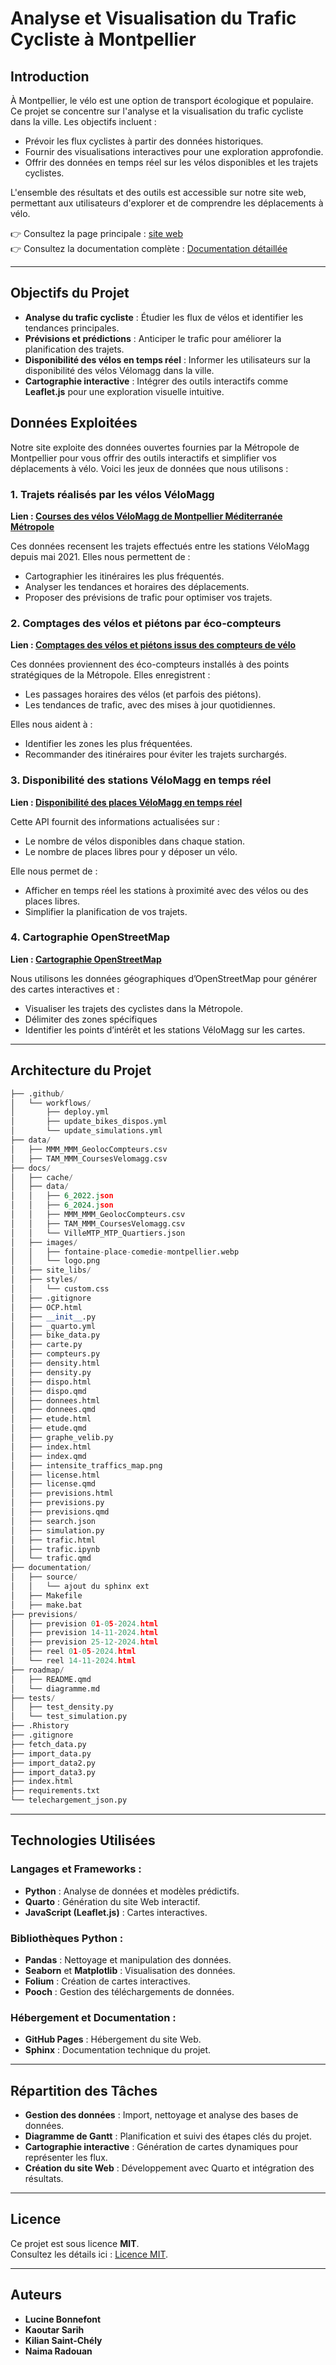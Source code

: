# Analyse et Visualisation du Trafic Cycliste à Montpellier 

## Introduction  
À Montpellier, le vélo est une option de transport écologique et populaire. Ce projet se concentre sur l'analyse et la visualisation du trafic cycliste dans la ville. Les objectifs incluent :  
- Prévoir les flux cyclistes à partir des données historiques.  
- Fournir des visualisations interactives pour une exploration approfondie.  
- Offrir des données en temps réel sur les vélos disponibles et les trajets cyclistes.  

L'ensemble des résultats et des outils est accessible sur notre site web, permettant aux utilisateurs d'explorer et de comprendre les déplacements à vélo.  

👉 Consultez la page principale : [site web](https://lucinebonnefont.github.io/projet-dev/)  
👉 Consultez la documentation complète : [Documentation détaillée](documentation/??????)  

---

## Objectifs du Projet  
- **Analyse du trafic cycliste** : Étudier les flux de vélos et identifier les tendances principales.  
- **Prévisions et prédictions** : Anticiper le trafic pour améliorer la planification des trajets.  
- **Disponibilité des vélos en temps réel** : Informer les utilisateurs sur la disponibilité des vélos Vélomagg dans la ville.  
- **Cartographie interactive** : Intégrer des outils interactifs comme **Leaflet.js** pour une exploration visuelle intuitive.  

## Données Exploitées

Notre site exploite des données ouvertes fournies par la Métropole de Montpellier pour vous offrir des outils interactifs et simplifier vos déplacements à vélo. Voici les jeux de données que nous utilisons :

### 1. Trajets réalisés par les vélos VéloMagg  
**Lien : [Courses des vélos VéloMagg de Montpellier Méditerranée Métropole](https://data.montpellier3m.fr/dataset/courses-des-velos-velomagg)**  

Ces données recensent les trajets effectués entre les stations VéloMagg depuis mai 2021. Elles nous permettent de :  
- Cartographier les itinéraires les plus fréquentés.  
- Analyser les tendances et horaires des déplacements.  
- Proposer des prévisions de trafic pour optimiser vos trajets.  

### 2. Comptages des vélos et piétons par éco-compteurs  
**Lien : [Comptages des vélos et piétons issus des compteurs de vélo](https://data.montpellier3m.fr/dataset/comptages-des-velos-et-pietons)**  

Ces données proviennent des éco-compteurs installés à des points stratégiques de la Métropole. Elles enregistrent :  
- Les passages horaires des vélos (et parfois des piétons).  
- Les tendances de trafic, avec des mises à jour quotidiennes.  

Elles nous aident à :  
- Identifier les zones les plus fréquentées.  
- Recommander des itinéraires pour éviter les trajets surchargés.  

### 3. Disponibilité des stations VéloMagg en temps réel  
**Lien : [Disponibilité des places VéloMagg en temps réel](https://data.montpellier3m.fr/dataset/disponibilite-des-velos-et-des-places-en-station)**  

Cette API fournit des informations actualisées sur :  
- Le nombre de vélos disponibles dans chaque station.  
- Le nombre de places libres pour y déposer un vélo.  

Elle nous permet de :  
- Afficher en temps réel les stations à proximité avec des vélos ou des places libres.  
- Simplifier la planification de vos trajets.  

### 4. Cartographie OpenStreetMap  
**Lien : [Cartographie OpenStreetMap](https://www.openstreetmap.org/#map=11/43.6045/3.9201)**  

Nous utilisons les données géographiques d’OpenStreetMap pour générer des cartes interactives et :  
- Visualiser les trajets des cyclistes dans la Métropole.  
- Délimiter des zones spécifiques
- Identifier les points d’intérêt et les stations VéloMagg sur les cartes.
  
---

## Architecture du Projet 

```python 
├── .github/
│   └── workflows/
│       ├── deploy.yml
│       ├── update_bikes_dispos.yml
│       └── update_simulations.yml
├── data/
│   ├── MMM_MMM_GeolocCompteurs.csv
│   ├── TAM_MMM_CoursesVelomagg.csv
├── docs/
│   ├── cache/
│   ├── data/
│   │   ├── 6_2022.json
│   │   ├── 6_2024.json
│   │   ├── MMM_MMM_GeolocCompteurs.csv
│   │   ├── TAM_MMM_CoursesVelomagg.csv
│   │   └── VilleMTP_MTP_Quartiers.json
│   ├── images/
│   │   ├── fontaine-place-comedie-montpellier.webp
│   │   └── logo.png
│   ├── site_libs/
│   ├── styles/
│   │   └── custom.css
│   ├── .gitignore
│   ├── OCP.html
│   ├── __init__.py
│   ├── _quarto.yml
│   ├── bike_data.py
│   ├── carte.py
│   ├── compteurs.py
│   ├── density.html
│   ├── density.py
│   ├── dispo.html
│   ├── dispo.qmd
│   ├── donnees.html
│   ├── donnees.qmd
│   ├── etude.html
│   ├── etude.qmd
│   ├── graphe_velib.py
│   ├── index.html
│   ├── index.qmd
│   ├── intensite_traffics_map.png
│   ├── license.html
│   ├── license.qmd
│   ├── previsions.html
│   ├── previsions.py
│   ├── previsions.qmd
│   ├── search.json
│   ├── simulation.py
│   ├── trafic.html
│   ├── trafic.ipynb
│   └── trafic.qmd
├── documentation/
│   ├── source/
│   │   └── ajout du sphinx ext
│   ├── Makefile
│   ├── make.bat
├── previsions/
│   ├── prevision 01-05-2024.html
│   ├── prevision 14-11-2024.html
│   ├── prevision 25-12-2024.html
│   ├── reel 01-05-2024.html
│   └── reel 14-11-2024.html
├── roadmap/
│   ├── README.qmd
│   └── diagramme.md
├── tests/
│   ├── test_density.py
│   └── test_simulation.py
├── .Rhistory
├── .gitignore
├── fetch_data.py
├── import_data.py
├── import_data2.py
├── import_data3.py
├── index.html
├── requirements.txt
└── telechargement_json.py

```

---

## Technologies Utilisées

### Langages et Frameworks :  
- **Python** : Analyse de données et modèles prédictifs.  
- **Quarto** : Génération du site Web interactif.  
- **JavaScript (Leaflet.js)** : Cartes interactives.  

### Bibliothèques Python :  
- **Pandas** : Nettoyage et manipulation des données.  
- **Seaborn** et **Matplotlib** : Visualisation des données.  
- **Folium** : Création de cartes interactives.  
- **Pooch** : Gestion des téléchargements de données.  

### Hébergement et Documentation :  
- **GitHub Pages** : Hébergement du site Web.  
- **Sphinx** : Documentation technique du projet.  

---

## Répartition des Tâches 

- **Gestion des données** : Import, nettoyage et analyse des bases de données.
- **Diagramme de Gantt** : Planification et suivi des étapes clés du projet.  
- **Cartographie interactive** : Génération de cartes dynamiques pour représenter les flux.  
- **Création du site Web** : Développement avec Quarto et intégration des résultats.  

---

## Licence
Ce projet est sous licence **MIT**.  
Consultez les détails ici : [Licence MIT](https://opensource.org/licenses/MIT).  

---

## Auteurs  
- **Lucine Bonnefont** 
- **Kaoutar Sarih**
- **Kilian Saint-Chély**
- **Naima Radouan**  

